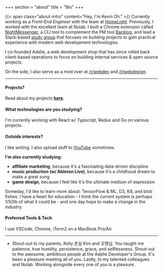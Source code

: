 +++
section = "about"
title = "Bio"
+++

{{< span class="about-intro" content="Hey, I'm Kevin Oh." >}} Currently working as a *Front-End Engineer* with the team at [HomeLight](https://homelight.com). Previously, I worked with the excellent team at Nulab. I built a Chrome extension called [NightMessenger](https://chrome.google.com/webstore/detail/night-messenger/hjhnmilbfdehpgfcojlmmooknnkhgdmh?hl=en), a CLI tool to complement the PM tool [Backlog](https://backlog.com), and lead a Slack-based [study group](/projects/adg) that focuses on building projects to gain practical experience with modern web development technologies. 

I co-founded Adelie, a web development shop that has since rolled back client-based operations to focus on building internal services & open source projects.

On the side, I also serve as a mod over at [/r/webdev](https://reddit.com/r/webdev) and [/r/webdesign](https://reddit.com/r/webdesign).

---

#### Projects?

Read about my projects [**here**](/projects).

#### What technologies are you studying?

I'm currently working with React w/ Typscript, Redux and Go on various projects.

#### Outside interests?

I like writing. I also upload stuff to [YouTube](https://youtube.com/adelieco) sometimes.

**I'm also currently studying:**

- **affiliate marketing**, because it's a fascinating data-driven discipline 
- **music production (w/ Ableton Live)**, because it's a childhood dream to make a great song
- **game design**, because I feel like it's the ultimate medium of expression

Someday, I'd like to learn more about: TensorFlow & ML, D3, K8, and blob fishes. I have a heart for education - I think the current system is perhaps 1/50th of what it could be - and one day hope to make a change in the industry.

#### Preferred Tools & Tech

I use VSCode, Chrome, iTerm2 on a MacBook Pro/Air. 

---

- Shout-out to my parents, Kelly 춘실 Kim and 오명남. You taught me patience, true humility, persistence, grace, and selflessness. Shout-out to the awesome, ambitious people at the Adelie Developer's Group. It's been a pleasure meeting all of you. Lastly, to my talented colleagues and Nulab. Working alongside every one of you is a pleasure.
